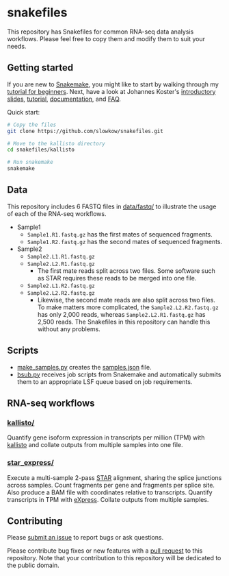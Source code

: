 # snakefiles

This repository has Snakefiles for common RNA-seq data analysis workflows.
Please feel free to copy them and modify them to suit your needs.


## Getting started

If you are new to [Snakemake], you might like to start by walking through my
[tutorial for beginners][beginners]. Next, have a look at Johannes Koster's
[introductory slides][slides], [tutorial], [documentation], and [FAQ].

Quick start:

```bash
# Copy the files
git clone https://github.com/slowkow/snakefiles.git

# Move to the kallisto directory
cd snakefiles/kallisto

# Run snakemake
snakemake
```

## Data

This repository includes 6 FASTQ files in [data/fastq/][fastq] to illustrate
the usage of each of the RNA-seq workflows.

- Sample1
    - `Sample1.R1.fastq.gz` has the first mates of sequenced fragments.
    - `Sample1.R2.fastq.gz` has the second mates of sequenced fragments.
- Sample2
    - `Sample2.L1.R1.fastq.gz`
    - `Sample2.L2.R1.fastq.gz`
        - The first mate reads split across two files. Some software such as
          STAR requires these reads to be merged into one file.
    - `Sample2.L1.R2.fastq.gz`
    - `Sample2.L2.R2.fastq.gz`
        - Likewise, the second mate reads are also split across two files. To
          make matters more complicated, the `Sample2.L2.R2.fastq.gz` has only
          2,000 reads, whereas `Sample2.L2.R1.fastq.gz` has 2,500 reads. The
          Snakefiles in this repository can handle this without any problems.

[fastq]: https://github.com/slowkow/snakefiles/tree/master/data/fastq


## Scripts

- [make_samples.py][make_samples] creates the [samples.json][samples] file.
- [bsub.py][bsub] receives job scripts from Snakemake and automatically
  submits them to an appropriate LSF queue based on job requirements.

[make_samples]: https://github.com/slowkow/snakefiles/tree/master/make_samples.py
[samples]: https://github.com/slowkow/snakefiles/tree/master/samples.json
[bsub]: https://github.com/slowkow/snakefiles/tree/master/bsub.py


## RNA-seq workflows


### [kallisto/][1]

[1]: https://github.com/slowkow/snakefiles/tree/master/kallisto

Quantify gene isoform expression in transcripts per million (TPM) with
[kallisto] and collate outputs from multiple samples into one file.


### [star_express/][3]

[3]: https://github.com/slowkow/snakefiles/tree/master/star_express

Execute a multi-sample 2-pass [STAR] alignment, sharing the splice junctions
across samples. Count fragments per gene and fragments per splice site. Also
produce a BAM file with coordinates relative to transcripts. Quantify
transcripts in TPM with [eXpress]. Collate outputs from multiple samples.


## Contributing

Please [submit an issue][issues] to report bugs or ask questions.

Please contribute bug fixes or new features with a [pull request][pull] to
this repository. Note that your contribution to this repository will be
dedicated to the public domain.

[issues]: https://github.com/slowkow/snakefiles/issues
[pull]: https://help.github.com/articles/using-pull-requests/

[kallisto]: https://github.com/pachterlab/kallisto
[STAR]: https://github.com/alexdobin/STAR
[eXpress]: http://bio.math.berkeley.edu/eXpress/overview.html
[cc0]: https://creativecommons.org/publicdomain/zero/1.0/

[beginners]: http://slowkow.com/notes/snakemake-tutorial/

[Snakemake]: https://bitbucket.org/snakemake/snakemake/wiki/Home
[slides]: http://slides.com/johanneskoester/deck-1
[tutorial]: http://htmlpreview.github.io/?https://bitbucket.org/snakemake/snakemake/raw/master/snakemake-tutorial.html
[documentation]: https://bitbucket.org/snakemake/snakemake/wiki/Documentation
[FAQ]: https://bitbucket.org/snakemake/snakemake/wiki/FAQ
